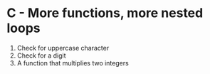 # C - More functions, more nested loops
1. Check for uppercase character
2. Check for a digit
3. A function that multiplies two integers
